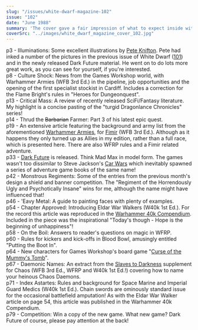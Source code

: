 ```yaml
---
slug: "/issues/white-dwarf-magazine-102"
issue: "102"
date: "June 1988"
summary: 'The cover gave a fair impression of what to expect inside with Dark Future being introduced to the unsuspecting masses. Although there was also a massive section on the Fimir, maybe a first draft of the cover looked like <a href="../white-dwarf-magazine-102-alternate-cover">this...</a>'
coverSrc: "../images/white_dwarf_magazine_cover_102.jpg"
---
```


p3 - Illuminations: Some excellent illustrations by <a href="http://www.google.com/search?q=pete+knifton" >Pete Knifton</a>. Pete had inked a number of the pictures in the previous issue of White Dwarf (<a href="white-dwarf-magazine-101" >101</a>) and in the newly released Dark Future material. He went on to do lots more great work, as you can see for yourself, if you're interested.  
p8 - Culture Shock: News from the Games Workshop world, with Warhammer Armies (WFB 3rd Ed.) in the pipeline, job opportunities and the opening of the first specialist stockist in Cardiff. Includes a correction for the Flame Bright's rules in "Heroes for Dungeonquest".  
p13 - Critical Mass: A review of recently released SciFi/Fantasy literature. My highlight is a concise pasting of the "turgid Dragonlance Chronicles" series!  
p14 - Thrud the <span style="text-decoration:line-through;">Barbarian</span> Farmer: Part 3 of his latest epic quest.  
p19 - An extensive article featuring the background and army list from the aforementioned <a href="http://boardgamegeek.com/boardgame/26343/warhammer-armies">Warhammer Armies</a>, for <a href="http://en.wikipedia.org/wiki/Fimir">Fimir</a> (WFB 3rd Ed.). Although as it happens they only turned up as Allies in my edition, rather than a full race, which is presented here. There are also WFRP rules and a Fimir related adventure.  
p33 - <a href="http://en.wikipedia.org/wiki/Dark_Future">Dark Future</a> is released. Think Mad Max in model form. The games wasn't too dissimilar to Steve Jackson's <a href="http://en.wikipedia.org/wiki/Car_Wars" >Car Wars</a> which inevitably spawned a series of adventure game books of the same name!  
p42 - Monstrous Regiments: Some of the entries from the previous month's design a shield and banner competition. The "Regiment of the Horrendously Ugly and Psychotically Insane" wins for me, although the name might have influenced that!  
p46 - 'Eavy Metal: A guide to painting faces with plenty of examples.  
p54 - Chapter Approved: Introducing Eldar War Walkers (W40k 1st Ed.). For the record this article was reproduced in the <a href="http://boardgamegeek.com/boardgame/30708/warhammer-40000-compendium">Warhammer 40k Compendium</a>. Included in the piece was the inspirational "Today's though - Hope is the beginning of unhappiness"!  
p58 - On the Boil: Answers to reader's questions on magic in WFRP.  
p60 - Rules for kickers and kick-offs in Blood Bowl, amusingly entitled "Putting the Boot In".  
p64 - New characters for Games Workshop's board game "<a href="http://en.wikipedia.org/wiki/Curse_of_the_Mummy%27s_Tomb_%28board_game%29">Curse of the Mummy's Tomb</a>".  
p67 - Daemonic Names: An extract from the <a href="http://rpggeek.com/rpgitem/46076/realm-of-chaos-slaves-to-darkness">Slaves to Darkness</a> supplement for Chaos (WFB 3rd Ed., WFRP and W40k 1st Ed.!) covering how to name your heinous Chaos Daemons.  
p71 - Index Astartes: Rules and background for Space Marine and Imperial Guard Medics (W40k 1st Ed.). Chain swords are ominously standard issue for the occasional battlefield amputation! As with the Eldar War Walker article on page 54, this article was published in the Warhammer 40k Compendium.  
p79 - Competition: Win a copy of the new game. What new game? Dark Future of course, please pay attention at the back!

